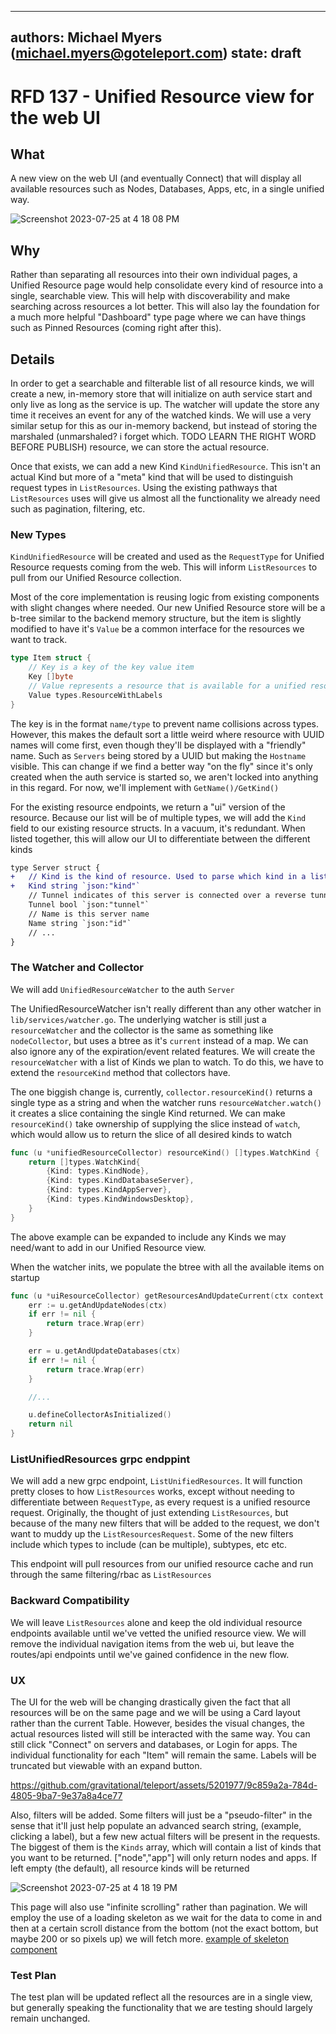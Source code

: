 

---
authors: Michael Myers (michael.myers@goteleport.com)
state: draft
---

# RFD 137 - Unified Resource view for the web UI

## What

A new view on the web UI (and eventually Connect) that will display all available resources such as Nodes, Databases, Apps, etc, in a single unified way.

![Screenshot 2023-07-25 at 4 18 08 PM](https://github.com/gravitational/teleport/assets/5201977/6953289d-ec3e-4eae-bdb9-10f3cfebfd7f)

## Why

Rather than separating all resources into their own individual pages, a Unified Resource page would help consolidate every kind of resource into a single, searchable view. This will help with discoverability and make searching across resources a lot better. This will also lay the foundation for a much more helpful "Dashboard" type page where we can have things such as Pinned Resources (coming right after this).

## Details

In order to get a searchable and filterable list of all resource kinds, we will create a new, in-memory store that will initialize on auth service start and only live as long as the service is up. The watcher will update the store any time it receives an event for any of the watched kinds. We will use a very similar setup for this as our in-memory backend, but instead of storing the marshaled (unmarshaled? i forget which. TODO LEARN THE RIGHT WORD BEFORE PUBLISH) resource, we can store the actual resource. 

Once that exists, we can add a new Kind `KindUnifiedResource`. This isn't an actual Kind but more of a "meta" kind that will be used to distinguish request types in `ListResources`. Using the existing pathways that `ListResources` uses will give us almost all the functionality we already need such as pagination, filtering, etc. 

### New Types
`KindUnifiedResource` will be created and used as the `RequestType` for Unified Resource requests coming from the web. This will inform `ListResources` to pull from our Unified Resource collection.

Most of the core implementation is reusing logic from existing components with slight changes where needed. Our new Unified Resource store will be a b-tree similar to the backend memory structure, but the item is slightly modified to have it's `Value` be a common interface for the resources we want to track.
```go
type Item struct {
	// Key is a key of the key value item
	Key []byte
	// Value represents a resource that is available for a unified resource request
	Value types.ResourceWithLabels
}
```
The key is in the format `name/type` to prevent name collisions across types. However, this makes the default sort a little weird where resource with UUID names will come first, even though they'll be displayed with a "friendly" name. Such as `Servers` being stored by a UUID but making the `Hostname` visible. This can change if we find a better way "on the fly" since it's only created when the auth service is started so, we aren't locked into anything in this regard. For now, we'll implement with `GetName()/GetKind()`

For the existing resource endpoints, we return a "ui" version of the resource. Because our list will be of multiple types, we will add the `Kind` field to our existing resource structs. In a vacuum, it's redundant. When listed together, this will allow our UI to differentiate between the different kinds
```diff
type Server struct {
+	// Kind is the kind of resource. Used to parse which kind in a list of unified resources in the UI
+	Kind string `json:"kind"`
	// Tunnel indicates of this server is connected over a reverse tunnel.
	Tunnel bool `json:"tunnel"`
	// Name is this server name
	Name string `json:"id"`
	// ...
}
```

### The Watcher and Collector

We will add `UnifiedResourceWatcher` to the auth `Server` 

The UnifiedResourceWatcher isn't really different than any other watcher in `lib/services/watcher.go`. The underlying watcher is still just a `resourceWatcher` and the collector is the same as something like `nodeCollector`, but uses a btree as it's `current` instead of a map. We can also ignore any of the expiration/event related features. We will create the `resourceWatcher` with a list of Kinds we plan to watch. To do this, we have to extend the `resourceKind` method that collectors have.

The one biggish change is, currently, `collector.resourceKind()` returns a single type as a string and when the watcher runs `resourceWatcher.watch()` it creates a slice containing the single Kind returned. We can make `resourceKind()` take ownership of supplying the slice instead of `watch`, which would allow us to return the slice of all desired kinds to watch
```go
func (u *unifiedResourceCollector) resourceKind() []types.WatchKind {
	return []types.WatchKind{
		{Kind: types.KindNode},
		{Kind: types.KindDatabaseServer},
		{Kind: types.KindAppServer},
		{Kind: types.KindWindowsDesktop},
	}
}
```
The above example can be expanded to include any Kinds we may need/want to add in our Unified Resource view.

When the watcher inits, we populate the btree with all the available items on startup
```go
func (u *uiResourceCollector) getResourcesAndUpdateCurrent(ctx context.Context) error {
	err := u.getAndUpdateNodes(ctx)
	if err != nil {
		return trace.Wrap(err)
	}

	err = u.getAndUpdateDatabases(ctx)
	if err != nil {
		return trace.Wrap(err)
	}

	//...

	u.defineCollectorAsInitialized()
	return nil
}
```

### ListUnifiedResources grpc endppint
We will add a new grpc endpoint, `ListUnifiedResources`. It will function pretty closes to how `ListResources` works, except without needing to differentiate between `RequestType`, as every request is a unified resource request. Originally, the thought of just extending `ListResources`, but because of the many new filters that will be added to the request, we don't want to muddy up the `ListResourcesRequest`. Some of the new filters include which types to include (can be multiple), subtypes, etc etc. 

This endpoint will pull resources from our unified resource cache and run through the same filtering/rbac as `ListResources`

### Backward Compatibility

We will leave `ListResources` alone and keep the old individual resource endpoints available until we've vetted the unified resource view. We will remove the individual navigation items from the web ui, but leave the routes/api endpoints until we've gained confidence in the new flow. 

### UX
The UI for the web will be changing drastically given the fact that all resources will be on the same page and we will be using a Card layout rather than the current Table. However, besides the visual changes, the actual resources listed will still be interacted with the same way. You can still click "Connect" on servers and databases, or Login for apps. The individual functionality for each "Item" will remain the same. Labels will be truncated but viewable with an expand button.



https://github.com/gravitational/teleport/assets/5201977/9c859a2a-784d-4805-9ba7-9e37a8a4ce77



Also, filters will be added. Some filters will just be a "pseudo-filter" in the sense that it'll just help populate an advanced search string, (example, clicking a label), but a few new actual filters will be present in the requests. The biggest of them is the `Kinds` array, which will contain a list of kinds that you want to be returned. ["node","app"] will only return nodes and apps. If left empty (the default), all resource kinds will be returned

![Screenshot 2023-07-25 at 4 18 19 PM](https://github.com/gravitational/teleport/assets/5201977/0a58e6bc-b94f-44aa-9a63-56d4991a395c)


This page will also use "infinite scrolling" rather than pagination. We will employ the use of a loading skeleton as we wait for the data to come in and then at a certain scroll distance from the bottom (not the exact bottom, but maybe 200 or so pixels up) we will fetch more. [example of skeleton component](https://codepen.io/JCLee/pen/dyPejGV)

### Test Plan

The test plan will be updated reflect all the resources are in a single view, but generally speaking the functionality that we are testing should largely remain unchanged.
